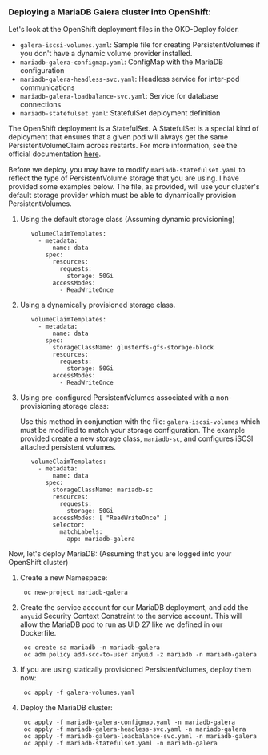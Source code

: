 ### Deploying a MariaDB Galera cluster into OpenShift:

Let's look at the OpenShift deployment files in the OKD-Deploy folder.

* `galera-iscsi-volumes.yaml`: Sample file for creating PersistentVolumes if you don't have a dynamic volume provider installed.
* `mariadb-galera-configmap.yaml`: ConfigMap with the MariaDB configuration
* `mariadb-galera-headless-svc.yaml`: Headless service for inter-pod communications
* `mariadb-galera-loadbalance-svc.yaml`: Service for database connections
* `mariadb-statefulset.yaml`: StatefulSet deployment definition

The OpenShift deployment is a StatefulSet.  A StatefulSet is a special kind of deployment that ensures that a given pod will always get the same PersistentVolumeClaim across restarts.  For more information, see the official documentation [here](https://kubernetes.io/docs/concepts/workloads/controllers/statefulset/).

Before we deploy, you may have to modify `mariadb-statefulset.yaml` to reflect the type of PersistentVolume storage that you are using.  I have provided some examples below.  The file, as provided, will use your cluster's default storage provider which must be able to dynamically provision PersistentVolumes.

1. Using the default storage class (Assuming dynamic provisioning)

          volumeClaimTemplates:
            - metadata:
                name: data
              spec:
                resources:
                  requests:
                    storage: 50Gi
                accessModes: 
                  - ReadWriteOnce

1. Using a dynamically provisioned storage class.

          volumeClaimTemplates:
            - metadata:
                name: data
              spec:
                storageClassName: glusterfs-gfs-storage-block
                resources:
                  requests:
                    storage: 50Gi
                accessModes: 
                  - ReadWriteOnce

1. Using pre-configured PersistentVolumes associated with a non-provisioning storage class:

    Use this method in conjunction with the file: `galera-iscsi-volumes` which must be modified to match your storage configuration.  The example provided create a new storage class, `mariadb-sc`, and configures iSCSI attached persistent volumes.

          volumeClaimTemplates:
            - metadata:
                name: data
              spec:
                storageClassName: mariadb-sc
                resources:
                  requests:
                    storage: 50Gi
                accessModes: [ "ReadWriteOnce" ]
                selector:
                  matchLabels:
                    app: mariadb-galera

Now, let's deploy MariaDB: (Assuming that you are logged into your OpenShift cluster)

1. Create a new Namespace:

        oc new-project mariadb-galera

1. Create the service account for our MariaDB deployment, and add the `anyuid` Security Context Constraint to the service account.  This will allow the MariaDB pod to run as UID 27 like we defined in our Dockerfile.

        oc create sa mariadb -n mariadb-galera
        oc adm policy add-scc-to-user anyuid -z mariadb -n mariadb-galera

1. If you are using statically provisioned PersistentVolumes, deploy them now:

        oc apply -f galera-volumes.yaml 

1. Deploy the MariaDB cluster:

        oc apply -f mariadb-galera-configmap.yaml -n mariadb-galera
        oc apply -f mariadb-galera-headless-svc.yaml -n mariadb-galera
        oc apply -f mariadb-galera-loadbalance-svc.yaml -n mariadb-galera
        oc apply -f mariadb-statefulset.yaml -n mariadb-galera
